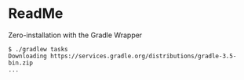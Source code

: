 # ReadMe

Zero-installation with the Gradle Wrapper

```
$ ./gradlew tasks
Downloading https://services.gradle.org/distributions/gradle-3.5-bin.zip
...
```

